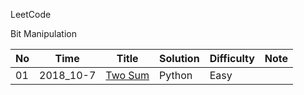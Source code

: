 LeetCode

Bit Manipulation

  No    |	   Time   |      Title       |     Solution    |    Difficulty   |       Note      | 
------- | --------- | ---------------- | --------------- | --------------- | --------------- |
  01    | 2018_10-7 | [Two Sum](https://leetcode.com/problems/two-sum/description/) | Python| Easy         ||
